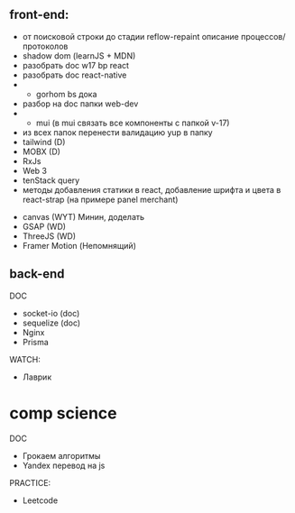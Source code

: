 ## front-end:

- от поисковой строки до стадии reflow-repaint описание процессов/протоколов
- shadow dom (learnJS + MDN)
- разобрать doc w17 bp react
- разобрать doc react-native
- - gorhom bs дока
- разбор на doc папки web-dev
- - mui (в mui связать все компоненты с папкой v-17)
- из всех папок перенести валидацию yup в папку
- tailwind (D)
- MOBX (D)
- RxJs
- Web 3
- tenStack query
- методы добавления статики в react, добавление шрифта и цвета в react-strap (на примере panel merchant)
<!-- Работа с графикой -->
- canvas (WYT) Минин, доделать
- GSAP (WD)
- ThreeJS (WD)
- Framer Motion (Непомнящий)

## back-end

DOC

- socket-io (doc)
- sequelize (doc)
- Nginx
- Prisma

WATCH:

- Лаврик

# comp science

DOC

- Грокаем алгоритмы
- Yandex перевод на js

PRACTICE:

- Leetcode
